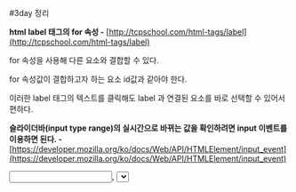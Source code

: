 #3day 정리 

**html label 태그의 for 속성 -** [http://tcpschool.com/html-tags/label](http://tcpschool.com/html-tags/label)

for 속성을 사용해 다른 요소와 결합할 수 있다. 

for 속성값이 결합하고자 하는 요소 id값과 같아야 한다. 

이러한 label 태그의 텍스트를 클릭해도 label 과 연결된 요소를 바로 선택할 수 있어서 편하다. 

**슬라이더바(input type range)의 실시간으로 바뀌는 값을 확인하려면 input 이벤트를 이용하면 된다. -** [https://developer.mozilla.org/ko/docs/Web/API/HTMLElement/input_event](https://developer.mozilla.org/ko/docs/Web/API/HTMLElement/input_event) 

<input>, <select>, <textarea> 요소의 value 속성이 바뀔 때마다 발생한다. 

**CSS로 블러효과 - [https://webisfree.com/2019-07-09/css-filter-프로퍼티-사용하여-블러-효과-적용하기-blur](https://webisfree.com/2019-07-09/css-filter-%ED%94%84%EB%A1%9C%ED%8D%BC%ED%8B%B0-%EC%82%AC%EC%9A%A9%ED%95%98%EC%97%AC-%EB%B8%94%EB%9F%AC-%ED%9A%A8%EA%B3%BC-%EC%A0%81%EC%9A%A9%ED%95%98%EA%B8%B0-blur)** 

CSS의 filter 프로퍼티를 사용해 포토샵의 일부 효과들을 웹에서도 적용할 수 있다. 

img { filter: blur(값); } - 값이 커질 수록 더 흐릿해져 보임 

**CSS :root 란 ? - [https://designer-ej.tistory.com/entry/CSS-root-가상-클래스로-CSS-변수-다루기](https://designer-ej.tistory.com/entry/CSS-root-%EA%B0%80%EC%83%81-%ED%81%B4%EB%9E%98%EC%8A%A4%EB%A1%9C-CSS-%EB%B3%80%EC%88%98-%EB%8B%A4%EB%A3%A8%EA%B8%B0)**

CSS로 디자인을 할 때, 통일성을 위해 동일한 값을 자주 쓰게 되는데 이 때 유지보수를 쉽게 하기위해 :root 가상 클래스를 쓴다. 

:root를 사용해 최상위 요소에 변수를 선언하면 모든 요소에서 이 변수를 사용할 수 있다. 따라서 한번에 수정하기 용이하다. 

변수 선언은  —이름: 속성 값 이런식으로 하는데 

예를 들어 

```css
:root {
—color-black: #3f454d;
}
```

변수 사용은 var() 로 소괄호안에 속성 값을 입력한다. 

예를 들어 

```css
.item {

background-color: var(—color-black);

}
```

**Document.documentElement - document의 root element를 반환 -** [https://developer.mozilla.org/en-US/docs/Web/API/Document/documentElement](https://developer.mozilla.org/en-US/docs/Web/API/Document/documentElement) 

**style.setProperty(propertyName, value, priority); - [https://developer.mozilla.org/en-US/docs/Web/API/CSSStyleDeclaration/setProperty](https://developer.mozilla.org/en-US/docs/Web/API/CSSStyleDeclaration/setProperty)** 

CSS 프로퍼티 설정을 할 수 있다. 

value와 priority는 옵션 값이다.

